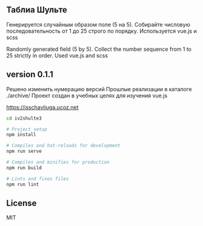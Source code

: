 ## Таблиа Шульте
Генерируется случайным образом поле (5 на 5).
Собирайте числовую последовательность от 1 до 25 строго по порядку.
Используется vue.js и scss

Randomly generated field (5 by 5).
Collect the number sequence from 1 to 25 strictly in order.
Used vue.js and scss

## version 0.1.1

Решено изменить нумерацию версий
Прошлые реализации в каталоге ./archive/
Проект создан в учебных целях для изучения vue.js

https://isschavliuga.ucoz.net

``` bash
cd iv2shulte3

# Project setup
npm install

# Compiles and hot-reloads for development
npm run serve

# Compiles and minifies for production
npm run build

# Lints and fixes files
npm run lint
```

## License
MIT
